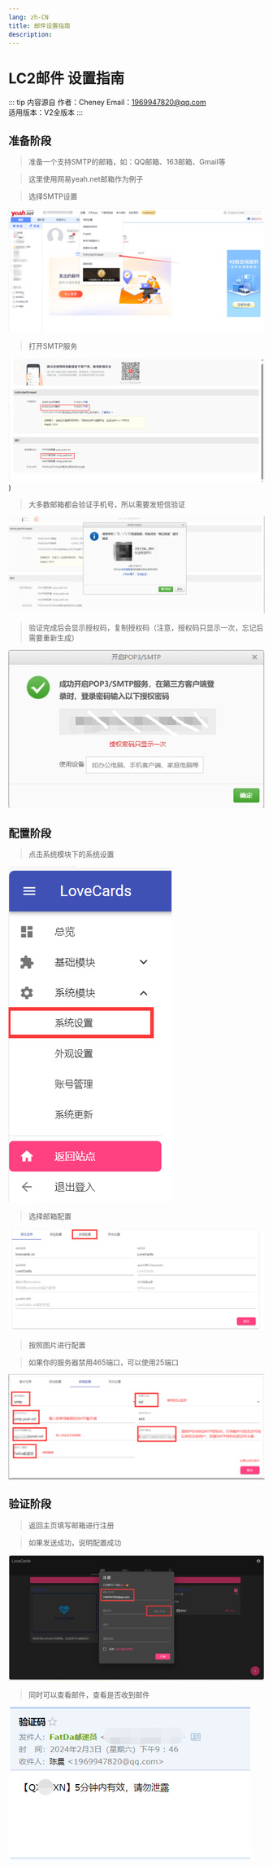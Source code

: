 ```yaml
---
lang: zh-CN
title: 邮件设置指南
description:
---
```

# LC2邮件 设置指南

::: tip 内容源自
作者：Cheney
Email：1969947820@qq.com  
适用版本：V2全版本
:::

## 准备阶段

>准备一个支持SMTP的邮箱，如：QQ邮箱、163邮箱、Gmail等
 
>这里使用网易yeah.net邮箱作为例子

>选择SMTP设置

![](../../../Images/Docs/V2/QuickStart/EmailSet/1.png)

>打开SMTP服务

![](../../../Images/Docs/V2/QuickStart/EmailSet/2.png))

>大多数邮箱都会验证手机号，所以需要发短信验证

![](../../../Images/Docs/V2/QuickStart/EmailSet/3.png)

>验证完成后会显示授权码，复制授权码（注意，授权码只显示一次，忘记后需要重新生成）

![](../../../Images/Docs/V2/QuickStart/EmailSet/4.png)

## 配置阶段

>点击系统模块下的系统设置

![](../../../Images/Docs/V2/QuickStart/EmailSet/5-1.png)

>选择邮箱配置

![](../../../Images/Docs/V2/QuickStart/EmailSet/5-2.png)

>按照图片进行配置

>如果你的服务器禁用465端口，可以使用25端口

![](../../../Images/Docs/V2/QuickStart/EmailSet/5.png)

## 验证阶段
>返回主页填写邮箱进行注册

>如果发送成功，说明配置成功

![](../../../Images/Docs/V2/QuickStart/EmailSet/6.png)

>同时可以查看邮件，查看是否收到邮件

![](../../../Images/Docs/V2/QuickStart/EmailSet/7.png)

